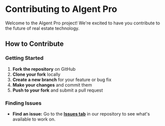 # Contributing to AIgent Pro

Welcome to the AIgent Pro project! We're excited to have you contribute to the future of real estate technology.

## How to Contribute

### Getting Started

1. **Fork the repository** on GitHub
2. **Clone your fork** locally
3. **Create a new branch** for your feature or bug fix
4. **Make your changes** and commit them
5. **Push to your fork** and submit a pull request

### Finding Issues

*   **Find an issue:** Go to the [**Issues tab**](https://github.com/your-org/AIgentPro/issues) in our repository to see what's available to work on. 